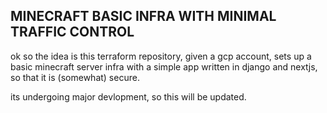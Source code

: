 ## MINECRAFT BASIC INFRA WITH MINIMAL TRAFFIC CONTROL

ok so the idea is this terraform repository, given a gcp account, sets up
a basic minecraft server infra with a simple app written in django and nextjs, so that it is (somewhat) secure.

its undergoing major devlopment, so this will be updated.
